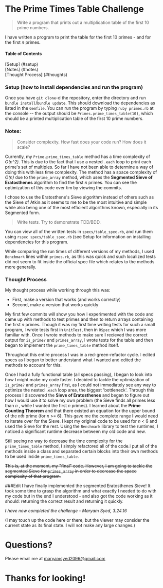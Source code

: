 # The Prime Times Table Challenge

> Write a program that prints out a multiplication table of the first 10 prime numbers.

I have written a program to print the table for the first 10 primes - and for the first *n* primes.

#### Table of Contents
[Setup] (#setup)<br>
[Notes] (#notes)<br>
[Thought Process] (#thoughts)<br>

<a name="setup"></a>
### Setup (how to install dependencies and run the program)
Once you have `git clone`-d the repository, enter the directory and run `bundle install`/`bundle update`. This should download the dependencies as listed in the `Gemfile`. You can run the program by typing `ruby primes.rb` at the console -- the output should be `Primes.prime_times_table(10)`, which should be a printed multiplication table of the first 10 prime numbers.

<a name="notes"></a>
### Notes:
> Consider complexity. How fast does your code run? How does it scale?

Currently, my `Prime.prime_times_table` method has a time complexity 
of *O(n^2)*. This is due to the fact that I use a nested `.each` loop to 
print each prime's set of multiples. So far I have not been able to 
determine a way of doing this with less time complexity. The method has 
a space complexity of *O(n)* due to the `prime_array` method, which uses 
the **Segmented Sieve of Eratosthenes** algorithm to find the first *n* primes. 
You can see the optimization of this code over tim by viewing the commits.

I chose to use the Eratosthene's Sieve algorithm instead of others such as the Sieve of Atkin as it 
seems to me to be the most intuitive and simple while also being one of the most efficient
algorithms known, especially in its Segmented form.

> Write tests. Try to demonstrate TDD/BDD.

You can view all of the written tests in `specs/table_spec.rb`, and run them using `rspec specs/table_spec.rb` (see Setup for information on installing dependencies for this program.

While comparing the run times of different versions of my methods, I used `Benchmark` lines within `primes.rb`, as this was 
quick and such localized tests did not seem to fit inside the official spec file which relates to the methods more generally.

<a name="thoughts"></a>
### Thought Process

My thought process while working through this was:

- First, make a version that works (and works correctly)
- Second, make a version that works quickly

My first few commits will show you how I experimented with the code and came up
with methods to test primes and then to return arrays containing the first *n* primes.
Though it was my first time writing tests for such a small program, I wrote tests first in `UnitTest`, 
then in `RSpec` which I was more familiar with. Once I wrote methods to make sure I recieved the
correct output for `is_prime?` and `primes_array`, I wrote tests for the table and then began to implement
the `prime_times_table` method itself. 

Throughout this entire process I was in a red-green-refactor cycle. I edited specs as I began to better understand
what I wanted and edited the methods to account for this.

Once I had a fully functional table (all specs passing), I began to look into how I might make
my code faster. I decided to tackle the optimization of `is_prime?` and
`primes_array` first, as I could not immediately see any way to optimize the nested
`.each` loop area, the biggest 'bottleneck'. Through this process I discovered the **Sieve of Eratosthenes** and
began to figure out how I would use it to solve my own problem (the Sieve finds all primes less than *n* , while
I wanted the first *n* primes). I learned about the **Prime Counting Theorem** and that there existed an equation
for the upper bound of the *nth* prime (for *n* >= 6). This gave me the complete range I would need to iterate over for the
Sieve. I kept my original code to be used for *n* < 6  and used the Sieve for the rest. Using the `Benchmark` library to
test the runtimes, I noticed a significant runtime decrease between my old code and new.

Still seeing no way to decrease the time complexity for the `prime_times_table` method, I simply 
refactored all of the code.I put all of the methods inside a class and separated certain blocks into their own methods to be used inside `prime_times_table`.

<del>This is, at the moment, my "final" code. However, I am going to tackle the segmented Sieve for `primes_array` in order to decrease the space complexity of that program.</del>

###Edit 
I have finally implemented the segmented Eratosthenes Sieve!
It took some time to grasp the algorithm and what exactly I needed to do with my code
but in the end I understood - and also got the code working as it should: returning the
correct result and returning it quickly.

*I have now completed the challenge - Maryam Syed, 3.24.16*

(I may touch up the code here or there, but the viewer may consider
the current state as its final state. I will not make any large changes.)

# Questions?

Please email me at maryamsyed2096@gmail.com

# Thanks for looking!

